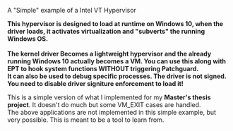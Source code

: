 A "Simple" example of a Intel VT Hypervisor

**This hypervisor is designed to load at runtime on Windows 10, when the driver loads, it activates virtualization and "subverts" the running Windows OS. <br><br>
The kernel driver Becomes a lightweight hypervisor and the already running Windows 10 actually becomes a VM. You can use this along with EPT to hook system functions WITHOUT triggering Patchguard. <br>
It can also be used to debug specific processes. The driver is not signed. You need to disable driver signiture enforcement to load it!**

This is a simple version of what I implemented for my **Master's thesis project**. It doesn't do much but some VM_EXIT cases are handled. <br>
The above applications are not implemented in this simple example, but very possible. This is meant to be a tool to learn from.
